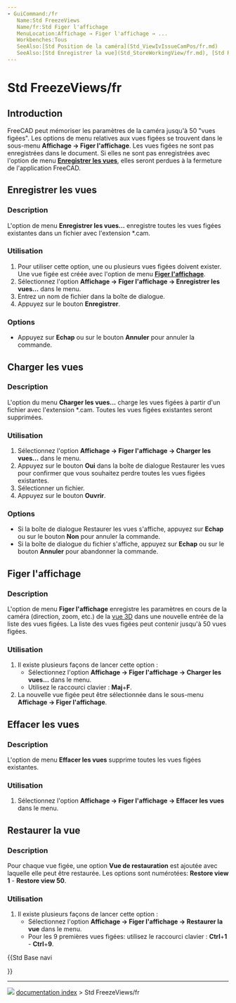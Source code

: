 ```yaml
---
- GuiCommand:/fr
   Name:Std FreezeViews
   Name/fr:Std Figer l'affichage
   MenuLocation:Affichage → Figer l'affichage → ...
   Workbenches:Tous
   SeeAlso:[Std Position de la caméra](Std_ViewIvIssueCamPos/fr.md)
   SeeAlso:[Std Enregistrer la vue](Std_StoreWorkingView/fr.md), [Std Rappel de vue](Std_RecallWorkingView/fr.md), [Std Position de la caméra](Std_ViewIvIssueCamPos/fr.md)
---
```


# Std FreezeViews/fr



## Introduction

FreeCAD peut mémoriser les paramètres de la caméra jusqu\'à 50 \"vues figées\". Les options de menu relatives aux vues figées se trouvent dans le sous-menu **Affichage → Figer l'affichage**. Les vues figées ne sont pas enregistrées dans le document. Si elles ne sont pas enregistrées avec l\'option de menu **[Enregistrer les vues](#Enregistrer_les_vues.md)**, elles seront perdues à la fermeture de l\'application FreeCAD.



## Enregistrer les vues 

### Description

L\'option de menu **Enregistrer les vues\...** enregistre toutes les vues figées existantes dans un fichier avec l\'extension \*.cam.



### Utilisation

1.  Pour utiliser cette option, une ou plusieurs vues figées doivent exister. Une vue figée est créée avec l\'option de menu **[Figer l\'affichage](#Figer_l.27affichage.md)**.
2.  Sélectionnez l\'option **Affichage → Figer l'affichage → Enregistrer les vues...** dans le menu.
3.  Entrez un nom de fichier dans la boîte de dialogue.
4.  Appuyez sur le bouton **Enregistrer**.

### Options

-   Appuyez sur **Echap** ou sur le bouton **Annuler** pour annuler la commande.



## Charger les vues 

### Description 

L\'option du menu **Charger les vues\...** charge les vues figées à partir d\'un fichier avec l\'extension \*.cam. Toutes les vues figées existantes seront supprimées.



### Utilisation 

1.  Sélectionnez l\'option **Affichage → Figer l'affichage → Charger les vues...** dans le menu.
2.  Appuyez sur le bouton **Oui** dans la boîte de dialogue Restaurer les vues pour confirmer que vous souhaitez perdre toutes les vues figées existantes.
3.  Sélectionner un fichier.
4.  Appuyez sur le bouton **Ouvrir**.

### Options 

-   Si la boîte de dialogue Restaurer les vues s\'affiche, appuyez sur **Echap** ou sur le bouton **Non** pour annuler la commande.
-   Si la boîte de dialogue du fichier s\'affiche, appuyez sur **Echap** ou sur le bouton **Annuler** pour abandonner la commande.



## Figer l\'affichage 

### Description 

L\'option de menu **Figer l\'affichage** enregistre les paramètres en cours de la caméra (direction, zoom, etc.) de la [vue 3D](3D_view/fr.md) dans une nouvelle entrée de la liste des vues figées. La liste des vues figées peut contenir jusqu\'à 50 vues figées.



### Utilisation 

1.  Il existe plusieurs façons de lancer cette option :
    -   Sélectionnez l\'option **Affichage → Figer l'affichage → Charger les vues...** dans le menu.
    -   Utilisez le raccourci clavier : **Maj**+**F**.
2.  La nouvelle vue figée peut être sélectionnée dans le sous-menu **Affichage → Figer l'affichage**.



## Effacer les vues 

### Description 

L\'option de menu **Effacer les vues** supprime toutes les vues figées existantes.



### Utilisation 

1.  Sélectionnez l\'option **Affichage → Figer l'affichage → Effacer les vues** dans le menu.



## Restaurer la vue 

### Description 

Pour chaque vue figée, une option **Vue de restauration** est ajoutée avec laquelle elle peut être restaurée. Les options sont numérotées: **Restore view 1** - **Restore view 50**.



### Utilisation 

1.  Il existe plusieurs façons de lancer cette option :
    -   Sélectionnez l\'option **Affichage → Figer l'affichage → Restaurer la vue** dans le menu.
    -   Pour les 9 premières vues figées: utilisez le raccourci clavier : **Ctrl**+**1** - **Ctrl**+**9**.





{{Std Base navi

}}



---
![](images/Button_right.svg) [documentation index](../README.md) > Std FreezeViews/fr
